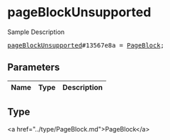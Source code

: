 # pageBlockUnsupported

Sample Description

<pre>
<a href="../constructor/pageBlockUnsupported.md">pageBlockUnsupported</a>#13567e8a = <a href="../type/PageBlock.md">PageBlock</a>;
</pre>

## Parameters

| Name | Type | Description |
|------|:----:|-------------|

## Type

&lt;a href=&#34;../type/PageBlock.md&#34;&gt;PageBlock&lt;/a&gt;
